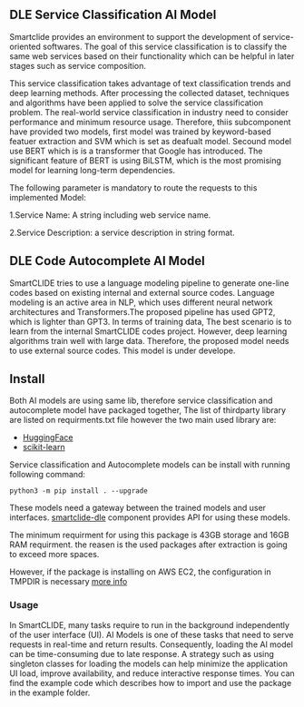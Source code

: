 ## DLE  Service Classification AI Model

Smartclide provides an environment to support the development of service-oriented softwares. The goal of this service classification is to classify the same web services based on their functionality which can be helpful in later stages such as service composition. 


This service classification takes advantage of text classification trends and deep learning methods. After processing the collected dataset, techniques and algorithms have been applied to solve the service classification problem. The real-world service classification in industry need to consider performance and minimum resource usage. Therefore, thiis subcomponent have provided two models, first model was trained by keyword-based featuer extraction and SVM  which is set as deafualt model. Secound model use BERT which is is a transformer that Google has introduced. The significant feature of BERT is using BiLSTM, which is the most promising model for learning long-term dependencies. 


The following parameter is mandatory to route the requests to this implemented Model:

1.Service Name: A string including web service name.

2.Service Description: a service description in string format.



## DLE   Code  Autocomplete AI Model

SmartCLIDE tries to use a language modeling pipeline to generate one-line codes based on existing internal and external source codes. Language modeling is an active area in NLP, which uses different neural network architectures and Transformers.The proposed pipeline has used GPT2, which is lighter than GPT3. In terms of training data, The best scenario is to learn from the internal SmartCLIDE codes project. However, deep learning algorithms train well with large data. Therefore, the proposed model needs to use external source codes. This model is under develope.



## Install

Both AI models are using same lib, therefore service classification and autocomplete model have packaged together, The list of thirdparty library are listed on requirments.txt file however the two main used library are:

* [HuggingFace](https://huggingface.co/)
* [scikit-learn](https://scikit-learn.org)


Service classification and Autocomplete models can be install with running following command:
```
python3 -m pip install . --upgrade
```
 

These models need a  gateway between the trained models and user interfaces. [smartclide-dle](https://github.com/eclipse-opensmartclide/smartclide-smart-assistant/tree/main/smartclide-dle) component provides API for using these models.


The minimum requirment for using this package is 43GB storage and 16GB RAM requirment. the reasen is the used packages after extraction is going to exceed more spaces.

However, if the package is installing on AWS EC2, the configuration in TMPDIR is necessary [more info](https://stackoverflow.com/questions/55103162/could-not-install-packages-due-to-an-environmenterror-errno-28-no-space-left)


### Usage

In SmartCLIDE, many tasks require to run in the background independently of the user interface (UI). AI Models is one of these tasks that need to serve requests in real-time and return results. Consequently, loading the AI model can be time-consuming due to late response. A strategy such as using singleton classes for loading the models can help minimize the application UI load, improve availability, and reduce interactive response times.
You can find the example code which describes how to import and use the package in the example folder.

